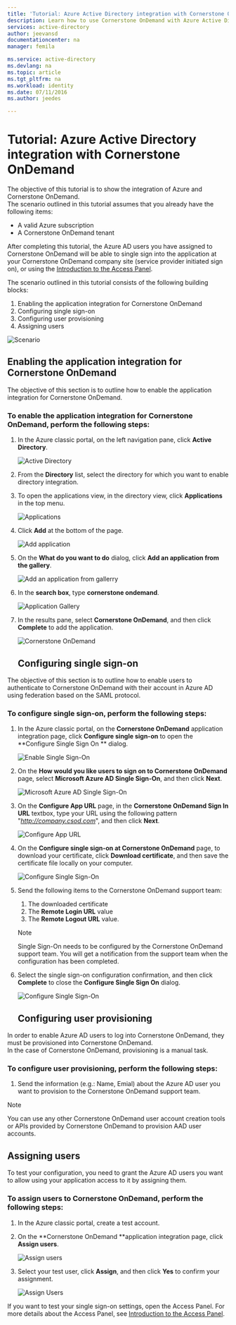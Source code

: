 ```yaml
---
title: 'Tutorial: Azure Active Directory integration with Cornerstone OnDemand | Microsoft Azure'
description: Learn how to use Cornerstone OnDemand with Azure Active Directory to enable single sign-on, automated provisioning, and more!
services: active-directory
author: jeevansd
documentationcenter: na
manager: femila

ms.service: active-directory
ms.devlang: na
ms.topic: article
ms.tgt_pltfrm: na
ms.workload: identity
ms.date: 07/11/2016
ms.author: jeedes

---
```

# Tutorial: Azure Active Directory integration with Cornerstone OnDemand
The objective of this tutorial is to show the integration of Azure and Cornerstone OnDemand.  
The scenario outlined in this tutorial assumes that you already have the following items:

* A valid Azure subscription
* A Cornerstone OnDemand tenant

After completing this tutorial, the Azure AD users you have assigned to Cornerstone OnDemand will be able to single sign into the application at your Cornerstone OnDemand company site (service provider initiated sign on), or using the [Introduction to the Access Panel](active-directory-saas-access-panel-introduction.md).

The scenario outlined in this tutorial consists of the following building blocks:

1. Enabling the application integration for Cornerstone OnDemand
2. Configuring single sign-on
3. Configuring user provisioning
4. Assigning users

![Scenario](./media/active-directory-saas-cornerstone-ondemand-tutorial/IC781593.png "Scenario")

## Enabling the application integration for Cornerstone OnDemand
The objective of this section is to outline how to enable the application integration for Cornerstone OnDemand.

### To enable the application integration for Cornerstone OnDemand, perform the following steps:
1. In the Azure classic portal, on the left navigation pane, click **Active Directory**.
   
   ![Active Directory](./media/active-directory-saas-cornerstone-ondemand-tutorial/IC700993.png "Active Directory")
2. From the **Directory** list, select the directory for which you want to enable directory integration.
3. To open the applications view, in the directory view, click **Applications** in the top menu.
   
   ![Applications](./media/active-directory-saas-cornerstone-ondemand-tutorial/IC700994.png "Applications")
4. Click **Add** at the bottom of the page.
   
   ![Add application](./media/active-directory-saas-cornerstone-ondemand-tutorial/IC749321.png "Add application")
5. On the **What do you want to do** dialog, click **Add an application from the gallery**.
   
   ![Add an application from gallerry](./media/active-directory-saas-cornerstone-ondemand-tutorial/IC749322.png "Add an application from gallerry")
6. In the **search box**, type **cornerstone ondemand**.
   
   ![Application Gallery](./media/active-directory-saas-cornerstone-ondemand-tutorial/IC781594.png "Application Gallery")
7. In the results pane, select **Cornerstone OnDemand**, and then click **Complete** to add the application.
   
   ![Cornerstone OnDemand](./media/active-directory-saas-cornerstone-ondemand-tutorial/IC781595.png "Cornerstone OnDemand")
   
   ## Configuring single sign-on

The objective of this section is to outline how to enable users to authenticate to Cornerstone OnDemand with their account in Azure AD using federation based on the SAML protocol.

### To configure single sign-on, perform the following steps:
1. In the Azure classic portal, on the **Cornerstone OnDemand** application integration page, click **Configure single sign-on** to open the **Configure Single Sign On ** dialog.
   
   ![Enable Single Sign-On](./media/active-directory-saas-cornerstone-ondemand-tutorial/IC781596.png "Enable Single Sign-On")
2. On the **How would you like users to sign on to Cornerstone OnDemand** page, select **Microsoft Azure AD Single Sign-On**, and then click **Next**.
   
   ![Microsoft Azure AD Single Sign-On](./media/active-directory-saas-cornerstone-ondemand-tutorial/IC781597.png "Microsoft Azure AD Single Sign-On")
3. On the **Configure App URL** page, in the **Cornerstone OnDemand Sign In URL** textbox, type your URL using the following pattern "*http://company.csod.com*", and then click **Next**.
   
   ![Configure App URL](./media/active-directory-saas-cornerstone-ondemand-tutorial/IC781598.png "Configure App URL")
4. On the **Configure single sign-on at Cornerstone OnDemand** page, to download your certificate, click **Download certificate**, and then save the certificate file locally on your computer.
   
   ![Configure Single Sign-On](./media/active-directory-saas-cornerstone-ondemand-tutorial/IC781599.png "Configure Single Sign-On")
5. Send the following items to the Cornerstone OnDemand support team:
   
   1. The downloaded certificate
   2. The **Remote Login URL** value
   3. The **Remote Logout URL** value.
   
   > [!NOTE]
   > Single Sign-On needs to be configured by the Cornerstone OnDemand support team.
   > You will get a notification from the support team when the configuration has been completed.
   > 
   > 
6. Select the single sign-on configuration confirmation, and then click **Complete** to close the **Configure Single Sign On** dialog.
   
   ![Configure Single Sign-On](./media/active-directory-saas-cornerstone-ondemand-tutorial/IC781600.png "Configure Single Sign-On")
   
   ## Configuring user provisioning

In order to enable Azure AD users to log into Cornerstone OnDemand, they must be provisioned into Cornerstone OnDemand.  
In the case of Cornerstone OnDemand, provisioning is a manual task.

### To configure user provisioning, perform the following steps:
1. Send the information (e.g.: Name, Emial) about the Azure AD user you want to provision to the Cornerstone OnDemand support team.

> [!NOTE]
> You can use any other Cornerstone OnDemand user account creation tools or APIs provided by Cornerstone OnDemand to provision AAD user accounts.
> 
> 

## Assigning users
To test your configuration, you need to grant the Azure AD users you want to allow using your application access to it by assigning them.

### To assign users to Cornerstone OnDemand, perform the following steps:
1. In the Azure classic portal, create a test account.
2. On the **Cornerstone OnDemand **application integration page, click **Assign users**.
   
   ![Assign users](./media/active-directory-saas-cornerstone-ondemand-tutorial/IC775564.png "Assign users")
3. Select your test user, click **Assign**, and then click **Yes** to confirm your assignment.
   
   ![Assign Users](./media/active-directory-saas-cornerstone-ondemand-tutorial/IC781601.png "Assign Users")

If you want to test your single sign-on settings, open the Access Panel. For more details about the Access Panel, see [Introduction to the Access Panel](active-directory-saas-access-panel-introduction.md).

